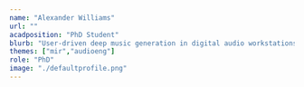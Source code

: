 ```yaml
---
name: "Alexander Williams"
url: ""
acadposition: "PhD Student"
blurb: "User-driven deep music generation in digital audio workstations"
themes: ["mir","audioeng"]
role: "PhD"
image: "./defaultprofile.png"
---
```


